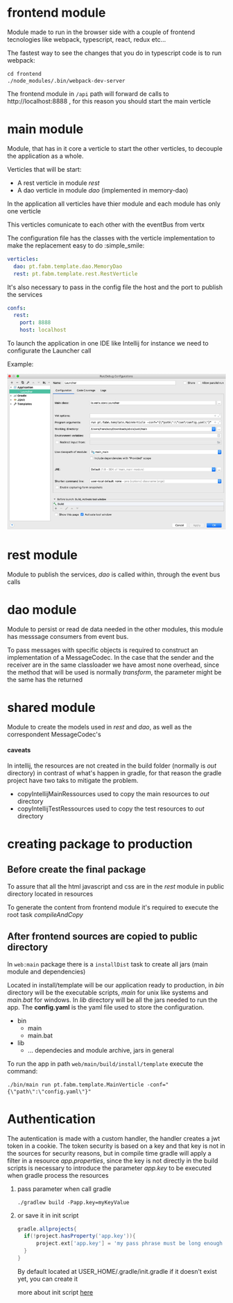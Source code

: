 # frontend module
Module made to run in the browser side with a couple of frontend tecnologies like webpack, typescript, react, redux etc...

The fastest way to see the changes that you do in typescript code is to run webpack:

    cd frontend
    ./node_modules/.bin/webpack-dev-server

The frontend module in ```/api``` path will forward de calls to http://localhost:8888 , for this reason you should start the main verticle

# main module
Module, that has in it core a verticle to start the other verticles, to decouple the application as a whole.

Verticles that will be start:

- A rest verticle in module *rest*
- A dao verticle in module *dao* (implemented in memory-dao)

In the application all verticles have thier module and each module has only one verticle

This verticles comunicate to each other with the eventBus from vertx

The configuration file has the classes with the verticle implementation to make the replacement easy to do :simple_smile:

``` yaml
verticles:
  dao: pt.fabm.template.dao.MemoryDao
  rest: pt.fabm.template.rest.RestVerticle
```
It's also necessary to pass in the config file the host and the port to publish the services

``` yaml
confs:
  rest:
    port: 8888
    host: localhost
```

To launch the application in one IDE like Intellij for instance we need to configurate the Launcher call

Example:

![Image of Launcher screenshot](docimg/launcher.png)

# rest module
Module to publish the services, *dao* is called within, through the event bus calls

# dao module
Module to persist or read de data needed in the other modules, this module has messsage consumers from event bus.

To pass messages with specific objects is required to construct an implementation of a MessageCodec. In the case that the sender and the receiver are in the same classloader we have amost none overhead, since the method that will be used is normally *transform*, the parameter might be the same has the returned

# shared module
Module to create the models used in *rest* and *dao*, as well as the correspondent MessageCodec's

#### caveats
In intellij, the resources are not created in the build folder (normally is *out* directory) in contrast of what's happen in gradle, for that reason the gradle project have two taks to mitigate the problem.
  - copyIntellijMainRessources used to copy the main resources to *out* directory
  - copyIntellijTestRessources used to copy the test resources to *out* directory

# creating package to production
## Before create the final package

To assure that all the html javascript and css are in the *rest* module in public directory located in resources

To generate the content from frontend module it's required to execute the root task *compileAndCopy*

## After frontend sources are copied to public directory
In `web:main` package there is a `installDist` task to create all jars (main module and dependencies)

Located in install/template will be our application ready to production, in *bin* directory will be the executable scripts, *main* for unix like systems and *main.bat* for windows. In *lib* directory will be all the jars needed to run the app.
The **config.yaml** is the yaml file used to store the configuration.
* bin
  * main
  * main.bat
* lib
  * ... dependecies and module archive, jars in general


To run the app in path `web/main/build/install/template` execute the command:

```shell
./bin/main run pt.fabm.template.MainVerticle -conf="{\"path\":\"config.yaml\"}"
```

# Authentication
The autentication is made with a custom handler, the handler creates a jwt token in a cookie. The token security is based on a key and that key is not in the sources for security reasons, but in compile time gradle will apply a filter in a resource *app.properties*, since the key is not directly in the build scripts is necessary to introduce the parameter *app.key* to be executed when gradle process the resources

1. pass parameter when call gradle
    ``` shell 
    ./gradlew build -Papp.key=myKeyValue
    ```
1. or save it in init script
    
    ``` groovy
    gradle.allprojects{
      if(!project.hasProperty('app.key')){
          project.ext['app.key'] = 'my pass phrase must be long enough to be safe'
      }
    }
    ```
  
    By default located at USER_HOME/.gradle/init.gradle if it doesn't exist yet, you can create it
  
    more about init script [here](https://docs.gradle.org/current/userguide/init_scripts.html) 
